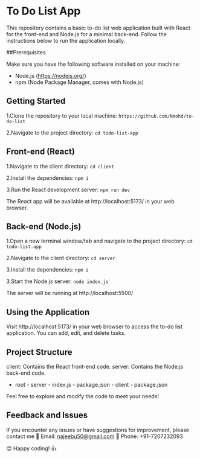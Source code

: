 # To Do List App
This repository contains a basic to-do list web application built with React for the front-end and Node.js for a minimal back-end. Follow the instructions below to run the application locally.

##Prerequisites

Make sure you have the following software installed on your machine:

+ Node.js (https://nodejs.org/)
+ npm (Node Package Manager, comes with Node.js)

## Getting Started

1.Clone the repository to your local machine:
`https://github.com/Nmohd/to-do-list`

2.Navigate to the project directory:
`cd todo-list-app`

## Front-end (React)

1.Navigate to the client directory:
`cd client`

2.Install the dependencies:
`npm i`

3.Run the React development server:
`npm run dev`

The React app will be available at http://localhost:5173/ in your web browser.

## Back-end (Node.js)

1.Open a new terminal window/tab and navigate to the project directory:
`cd todo-list-app`

2.Navigate to the client directory:
`cd server`

3.Install the dependencies:
`npm i`

3.Start the Node.js server:
`node index.js`

The server will be running at http://localhost:5500/

## Using the Application

Visit http://localhost:5173/ in your web browser to access the to-do list application. You can add, edit, and delete tasks.

## Project Structure

client: Contains the React front-end code.
server: Contains the Node.js back-end code.

* root
        - server
            - index.js
            - package.json
        - client
            - package.json

Feel free to explore and modify the code to meet your needs!

## Feedback and Issues

If you encounter any issues or have suggestions for improvement, please contact me 
:email: Email: najeebu50@gmail.com 
:calling: Phone: +91-7207232093

:blush: Happy coding! :+1:
       




